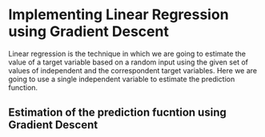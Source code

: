 # Implementing Linear Regression using Gradient Descent
Linear regression is the technique in which we are going to estimate the value of a target variable based on a random input using the given set of values of independent and the correspondent target variables. Here we are going to use a single independent variable to estimate the prediction function.

## Estimation of the prediction fucntion using Gradient Descent